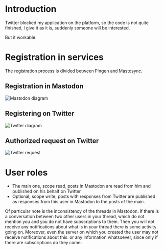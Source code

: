 # Introduction

Twitter blocked my application on the platform, so the code is not quite finished, I give it as it is, suddenly someone will be interested.

But it workable.

# Registration in services

The registration process is divided between Pingen and Mastosync.

## Registration in Mastodon

![Mastodon diagram](http://www.plantuml.com/plantuml/png/bP7BRi8m44NNy1KZRxffHPvTLB4bNa98zA6GNTL5m0wuTUCeCQfGwR_NJeX299g25xPdhkVuUapv9e-pBSpWkmzwY7Z5X91hZ5QeIRpl2eMHECdW88Y6eyKKHi_XP1fYP24OJnUBEhIhSFao7C-VPaOcPN4zUa4KaY2Q44w3WLxCDlfYJB7yfW1bTb1B0ttqV74MvonLymR1ASW4gdH5kOLq9mGaCeTSIlKVyVC4fciOtwJmmVQW93p6XP9Kff39mfWxadboJ1IGIWNPRYLuiMKdtdjwDhqYf5zUYb99cUxNQzLAm822n28GQdy7Jh5zgD-5pGq7xGdhVXRRE6FcSCxMCgS8tXgQVOR6Ch4tEAV1sINBGBjnJWVElHxdTk2y1kTUYFFEuShFDa3_Ug3VuU--mVaNuYpqa5XmH-glqT5VejCMdPReTebUM_HQeb-AFxy0)

## Registering on Twitter

![Twitter diagram](http://www.plantuml.com/plantuml/png/bL8zJyD03DtpAwnE88M4hWnK81Oae9LA1wRebBZfYVOSxfn6yEjnFYvSH9OkKHA_z_pyRDPyH7XlD3DQg9qyLCq7ilf7iIO33hzgD3b6kxPsSm-lkhIAoS8TbCWZbUaJJJGM1RZHfaGZi5HLEZqlK-wXgT0UfCVE7gC14wBNRMsPt2hOwj8ehYq6CDzELAarcjhMd-EiwmzIFGGARbJmlB1J9p0GzpHCB_uDWyfpT2xe6qmjqoJ3A4bEfy67JmrNWUmaZox0o-W-yqTBJSzUL-Bd4WbF_JFmGgKsKAaIP_IxuWpfYU2RQcZQS9Z66q6VfgggrOpS1xePiStp6-HKpDxKM0kZ-xVrVZ_zYCEuPxHwhz5UUONhECmXE82WMxVot6BX9kSGCZE70k2uXMQwY9ryoL-ZJbEF2oSl4kf2PBVgZBy0)

## Authorized request on Twitter

![Twitter request](http://www.plantuml.com/plantuml/png/RP112y8m38Nl-nN1irftzI285o-Yg4TXb2vqnT7EDbFmrvkvubhmblQzl2y96MeHjZqrpfitrk3nqMCW80VNbo52NnoCzfASXyK6VlKQpgCpasU12wbnnhf6JXaZG7cKTIWcEOy2gHI6K96xevrdhoeWD-UKax4QBVS9sHdnB4N424OEg-mPnb3-R439jeKQW_Acu_QRJSF_ac9woZaEgULo9U5Yj9NKUqnioIAJCR2HpzbyHyccZsTbzswOBHxy0m00)

# User roles

* The main one, scope read, posts in Mastodon are read from him and published on his behalf on Twitter
* Optional, scope write, posts with responses from Twitter are published as responses from this user
in Mastodon to the posts of the main.

Of particular note is the inconsistency of the threads in Mastodon. If there is a conversation between two other users in your thread,
which do not mention you and you do not have subscriptions to them.  Then you will not receive any notifications about what is in your thread
there is some activity going on.  Moreover, even the server on which you created the user may not receive notifications about this.
or any information whatsoever, since only if there are subscriptions do they come.

